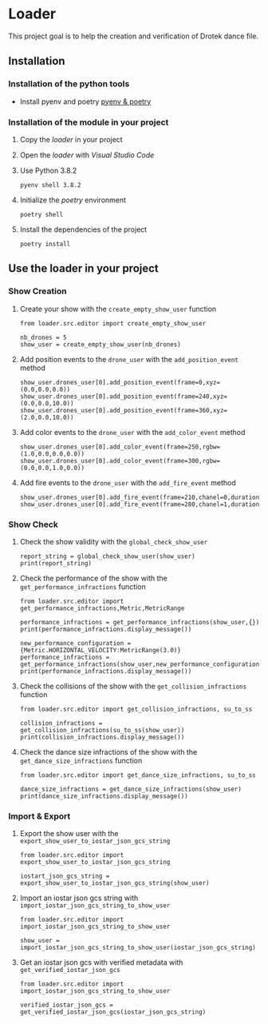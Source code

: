 # Loader

This project goal is to help the creation and verification of Drotek dance file.

## Installation

### Installation of the python tools

- Install pyenv and poetry [pyenv & poetry](https://drotek.atlassian.net/wiki/spaces/DRONE/pages/36143105/Python+Tools+Tutorial)

### Installation of the module in your project

1. Copy the _loader_ in your project

1. Open the _loader_ with _Visual Studio Code_

1. Use Python 3.8.2

   ```shell
   pyenv shell 3.8.2
   ```

1. Initialize the _poetry_ environment

   ```shell
   poetry shell
   ```

1. Install the dependencies of the project

   ```shell
   poetry install
   ```

## Use the loader in your project

### Show Creation

1. Create your show with the `create_empty_show_user` function

   ```shell
   from loader.src.editor import create_empty_show_user

   nb_drones = 5
   show_user = create_empty_show_user(nb_drones)
   ```

1. Add position events to the `drone_user` with the `add_position_event` method

   ```shell
   show_user.drones_user[0].add_position_event(frame=0,xyz=(0.0,0.0,0.0))
   show_user.drones_user[0].add_position_event(frame=240,xyz=(0.0,0.0,10.0))
   show_user.drones_user[0].add_position_event(frame=360,xyz=(2.0,0.0,10.0))
   ```

1. Add color events to the `drone_user` with the `add_color_event` method

   ```shell
   show_user.drones_user[0].add_color_event(frame=250,rgbw=(1.0,0.0,0.0,0.0))
   show_user.drones_user[0].add_color_event(frame=300,rgbw=(0.0,0.0,1.0,0.0))
   ```

1. Add fire events to the `drone_user` with the `add_fire_event` method

   ```shell
   show_user.drones_user[0].add_fire_event(frame=210,chanel=0,duration_frame=0)
   show_user.drones_user[0].add_fire_event(frame=280,chanel=1,duration_frame=0)
   ```

### Show Check

1. Check the show validity with the `global_check_show_user`

   ```shell
   report_string = global_check_show_user(show_user)
   print(report_string)
   ```

1. Check the performance of the show with the `get_performance_infractions` function

   ```shell
   from loader.src.editor import get_performance_infractions,Metric,MetricRange

   performance_infractions = get_performance_infractions(show_user,{})
   print(performance_infractions.display_message())

   new_performance_configuration = {Metric.HORIZONTAL_VELOCITY:MetricRange(3.0)}
   performance_infractions = get_performance_infractions(show_user,new_performance_configuration)
   print(performance_infractions.display_message())
   ```

1. Check the collisions of the show with the `get_collision_infractions` function

   ```shell
   from loader.src.editor import get_collision_infractions, su_to_ss

   collision_infractions = get_collision_infractions(su_to_ss(show_user))
   print(collision_infractions.display_message())
   ```

1. Check the dance size infractions of the show with the `get_dance_size_infractions`
   function

   ```shell
   from loader.src.editor import get_dance_size_infractions, su_to_ss

   dance_size_infractions = get_dance_size_infractions(show_user)
   print(dance_size_infractions.display_message())
   ```

### Import & Export

1. Export the show user with the `export_show_user_to_iostar_json_gcs_string`

   ```shell
   from loader.src.editor import export_show_user_to_iostar_json_gcs_string

   iostart_json_gcs_string = export_show_user_to_iostar_json_gcs_string(show_user)
   ```

1. Import an iostar json gcs string with `import_iostar_json_gcs_string_to_show_user`

   ```shell
   from loader.src.editor import import_iostar_json_gcs_string_to_show_user

   show_user = import_iostar_json_gcs_string_to_show_user(iostar_json_gcs_string)
   ```

1. Get an iostar json gcs with verified metadata with `get_verified_iostar_json_gcs`

   ```shell
   from loader.src.editor import import_iostar_json_gcs_string_to_show_user

   verified_iostar_json_gcs = get_verified_iostar_json_gcs(iostar_json_gcs_string)
   ```
